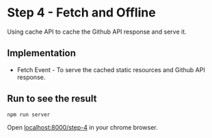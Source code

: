 # Step 4 - Fetch and Offline

Using cache API to cache the Github API response and serve it.

## Implementation

- Fetch Event - To serve the cached static resources and Github API response.

## Run to see the result

```bash
npm run server
```

Open [localhost:8000/step-4](localhost:8000/step-4) in your chrome browser.